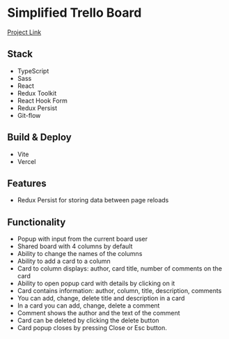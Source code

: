 # Simplified Trello Board

[Project Link](https://react-trello-board.vercel.app/)

## Stack
- TypeScript
- Sass
- React
- Redux Toolkit
- React Hook Form
- Redux Persist
- Git-flow

## Build & Deploy
- Vite
- Vercel

## Features
- Redux Persist for storing data between page reloads

## Functionality

- Popup with input from the current board user
- Shared board with 4 columns by default
- Ability to change the names of the columns
- Ability to add a card to a column
- Card to column displays: author, card title, number of comments on the card
- Ability to open popup card with details by clicking on it
- Card contains information: author, column, title, description, comments
- You can add, change, delete title and description in a card
- In a card you can add, change, delete a comment
- Comment shows the author and the text of the comment
- Card can be deleted by clicking the delete button
- Card popup closes by pressing Close or Esc button.